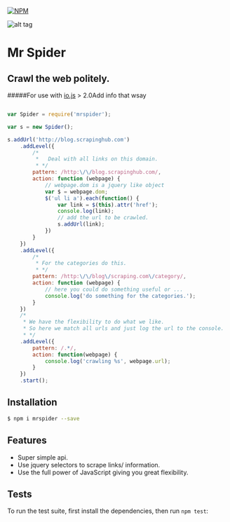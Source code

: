 [![NPM](https://nodei.co/npm/mrspider.png?downloads=true&downloadRank=true)](https://nodei.co/npm/mrspider/)

![alt tag](https://travis-ci.org/vermiculite/mrspider.svg?branch=master)

# Mr Spider
## Crawl the web politely.
#####For use with [io.js](https://iojs.org/ "io.js") > 2.0Add info that wsay 

```js

var Spider = require('mrspider');

var s = new Spider();

s.addUrl('http://blog.scrapinghub.com')
    .addLevel({
        /*
         *   Deal with all links on this domain.
         * */
        pattern: /http:\/\/blog.scrapinghub.com/,
        action: function (webpage) {
            // webpage.dom is a jquery like object
            var $ = webpage.dom;
            $('ul li a').each(function() {
                var link = $(this).attr('href');
                console.log(link);
                // add the url to be crawled.
                s.addUrl(link);
            })
        }
    })
    .addLevel({
        /*
         * For the categories do this.
         * */
        pattern: /http:\/\/blog\/scraping.com\/category/,
        action: function (webpage) {
            // here you could do something useful or ...
            console.log('do something for the categories.');
        }
    })
    /*
     * We have the flexibility to do what we like.
     * So here we match all urls and just log the url to the console.
     * */
    .addLevel({
        pattern: /.*/,
        action: function(webpage) {
            console.log('crawling %s', webpage.url);
        }
    })
    .start();

```


## Installation

```bash
$ npm i mrspider --save
```


## Features

  * Super simple api.
  * Use jquery selectors to scrape links/ information.
  * Use the full power of JavaScript giving you great flexibility.

## Tests

To run the test suite, first install the dependencies, then run `npm test`:
